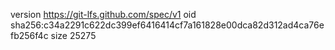 version https://git-lfs.github.com/spec/v1
oid sha256:c34a2291c622dc399ef6416414cf7a161828e00dca82d312ad4ca76efb256f4c
size 25275
